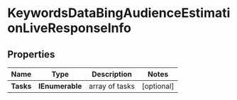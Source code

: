 # KeywordsDataBingAudienceEstimationLiveResponseInfo


## Properties

| Name | Type | Description | Notes |
|------------ | ------------- | ------------- | -------------|
**Tasks** | **IEnumerable<KeywordsDataBingAudienceEstimationLiveTaskInfo>** | array of tasks |[optional]|